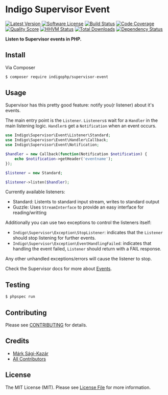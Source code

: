 # Indigo Supervisor Event

[![Latest Version](https://img.shields.io/github/release/indigophp/supervisor-event.svg?style=flat-square)](https://github.com/indigophp/supervisor-event/releases)
[![Software License](https://img.shields.io/badge/license-MIT-brightgreen.svg?style=flat-square)](LICENSE)
[![Build Status](https://img.shields.io/travis/indigophp/supervisor-event.svg?style=flat-square)](https://travis-ci.org/indigophp/supervisor-event)
[![Code Coverage](https://img.shields.io/scrutinizer/coverage/g/indigophp/supervisor-event.svg?style=flat-square)](https://scrutinizer-ci.com/g/indigophp/supervisor-event)
[![Quality Score](https://img.shields.io/scrutinizer/g/indigophp/supervisor-event.svg?style=flat-square)](https://scrutinizer-ci.com/g/indigophp/supervisor-event)
[![HHVM Status](https://img.shields.io/hhvm/indigophp/supervisor-event.svg?style=flat-square)](http://hhvm.h4cc.de/package/indigophp/supervisor-event)
[![Total Downloads](https://img.shields.io/packagist/dt/indigophp/supervisor-event.svg?style=flat-square)](https://packagist.org/packages/indigophp/supervisor-event)
[![Dependency Status](https://img.shields.io/versioneye/d/php/indigophp:supervisor-event.svg?style=flat-square)](https://www.versioneye.com/php/indigophp:supervisor-event)

**Listen to Supervisor events in PHP.**


## Install

Via Composer

``` bash
$ composer require indigophp/supervisor-event
```

## Usage

Supervisor has this pretty good feature: notify you(r listener) about it's events.

The main entry point is the `Listener`. `Listeners`s wait for a `Handler` in the main listening logic. `Handler`s get a `Notification` when an event occurs.


``` php
use Indigo\Supervisor\Event\Listener\Standard;
use Indigo\Supervisor\Event\Handler\Callback;
use Indigo\Supervisor\Event\Notification;

$handler = new Callback(function(Notification $notification) {
	echo $notification->getHeader('eventname');
});

$listener = new Standard;

$listener->listen($handler);
```

Currently available listeners:

- Standard: Listents to standard input stream, writes to standard output
- Guzzle: Uses `StreamInterface` to provide an easy interface for reading/writting


Additionally you can use two exceptions to control the listeners itself:

- `Indigo\Supervisor\Exception\StopListener`: indicates that the `Listener` should stop listening for further events.
- `Indigo\Supervisor\Exception\EventHandlingFailed`: indicates that handling the event failed, `Listener` should return with a FAIL response.

Any other unhandled exceptions/errors will cause the listener to stop.


Check the Supervisor docs for more about [Events](http://supervisord.org/events.htm).


## Testing

``` bash
$ phpspec run
```


## Contributing

Please see [CONTRIBUTING](CONTRIBUTING.md) for details.


## Credits

- [Márk Sági-Kazár](https://github.com/sagikazarmark)
- [All Contributors](https://github.com/indigophp/supervisor-event/contributors)


## License

The MIT License (MIT). Please see [License File](LICENSE) for more information.
